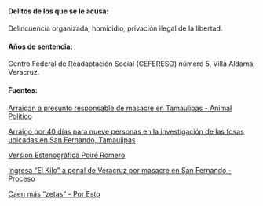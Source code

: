 #### **Delitos de los que se le acusa:**

Delincuencia organizada, homicidio, privación ilegal de la libertad.

#### **Años de sentencia:**

Centro Federal de Readaptación Social (CEFERESO) número 5, Villa Aldama, Veracruz.

#### **Fuentes:**

[Arraigan a presunto responsable de masacre en Tamaulipas - Animal Político](http://www.animalpolitico.com/2011/04/arraigan-a-presunto-responsable-de-masacre-en-tamaulipas/)

[Arraigo por 40 días para nueve personas en la investigación de las fosas ubicadas en San Fernando, Tamaulipas](http://www.pgr.gob.mx/prensa/2007/bol11/Abr/b42611.shtm)

[Versión Estenográfica Poiré Romero](http://calderon.presidencia.gob.mx/2011/04/conferencia-de-prensa-del-doctor-alejandro-poire-romero-secretario-tecnico-del-consejo-de-seguridad-nacional/)

[Ingresa “El Kilo” a penal de Veracruz por masacre en San Fernando - Proceso](http://www.proceso.com.mx/?p=271598)

[Caen más “zetas” - Por Esto](http://www.poresto.net/ver_nota.php?zona=yucatan&idSeccion=15&idTitulo=84728)
